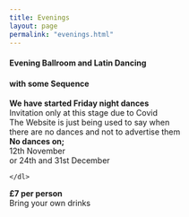 ```yaml
---
title: Evenings
layout: page
permalink: "evenings.html"
---
```



<article class="grid_12 center-text">
<h4>Evening Ballroom and Latin Dancing</h4>
<h4>with some Sequence</h4>
</article>

<article class="grid_6 center-text padded-bottom">
  <dl>
<dt><strong></strong></dt>
<dt><strong></strong></dt>
<dt><strong></strong></dt>
<dt></dt>
<dt><strong></strong></dt>
  </dl>
</article>

<article class="grid_12 center-text padded-bottom">
  <dl>
    <dl>
      <dt><strong>We have started Friday night dances</strong></dt>
      <dt>Invitation only at this stage due to Covid</dt>
      <dt> </dt>
      <dt>The Website is just being used to say when</dt>
       <dt>there are no dances and not to advertise them</dt>
      <dt><strong>No dances on;</strong></dt> 
         <dt>12th November </dt>
        <dt>or 24th and 31st December</dt>

   
    </dl>
  </dl>
</article>


<article class="grid_6 center-text padded-bottom">
  <dl>
<dt><strong></strong></dt>
<dt><strong></strong></dt>
<dt><strong></strong></dt>
<dt></dt>
<dt><strong></strong></dt>
  </dl>
</article>

<article class="grid_12 center-text padded-bottom">
<dl>
<dt><strong>£7 per person</strong></dt>
 <dt>Bring your own drinks</dt>
</dl>

</article>

